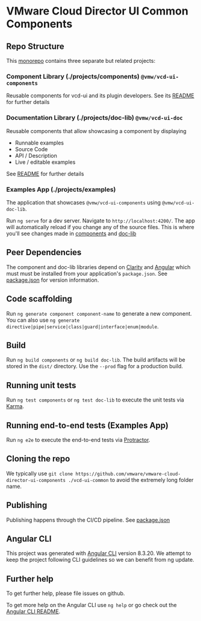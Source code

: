 # VMware Cloud Director UI Common Components

## Repo Structure

This [monorepo](https://angular.io/guide/file-structure#multiple-projects) contains three separate but related projects:

### Component Library (./projects/components) `@vmw/vcd-ui-components`

Reusable components for vcd-ui and its plugin developers. See its [README](projects/components/README.md)
for further details

### Documentation Library (./projects/doc-lib) `@vmw/vcd-ui-doc`

Reusable components that allow showcasing a component by displaying

-   Runnable examples
-   Source Code
-   API / Description
-   Live / editable examples

See [README](projects/components/README.md)
for further details

### Examples App (./projects/examples)

The application that showcases `@vmw/vcd-ui-components` using `@vmw/vcd-ui-doc-lib`.

Run `ng serve` for a dev server. Navigate to `http://localhost:4200/`. The app will automatically reload if
you change any of the source files. This is where you'll see changes made in [components](./projects/components) and
[doc-lib](./projects/doc-lib)

## Peer Dependencies

The component and doc-lib libraries depend on [Clarity](https://clarity.design/) and [Angular](https://angular.io/)
which must must be installed from your application's `package.json`. See [package.json](package.json) for version
information.

## Code scaffolding

Run `ng generate component component-name` to generate a new component. You can also use
`ng generate directive|pipe|service|class|guard|interface|enum|module`.

## Build

Run `ng build components` or `ng build doc-lib`. The build artifacts will be stored in the `dist/` directory. Use the
`--prod` flag for a production build.

## Running unit tests

Run `ng test components` or `ng test doc-lib` to execute the unit tests via [Karma](https://karma-runner.github.io).

## Running end-to-end tests (Examples App)

Run `ng e2e` to execute the end-to-end tests via [Protractor](http://www.protractortest.org/).

## Cloning the repo

We typically use `git clone https://github.com/vmware/vmware-cloud-director-ui-components ./vcd-ui-common` to avoid
the extremely long folder name.

## Publishing

Publishing happens through the CI/CD pipeline. See [package.json](.travis.yml)

## Angular CLI

This project was generated with [Angular CLI](https://github.com/angular/angular-cli) version 8.3.20. We attempt to
keep the project following CLI guidelines so we can benefit from ng update.

## Further help

To get further help, please file issues on github.

To get more help on the Angular CLI use `ng help` or go check out the
[Angular CLI README](https://github.com/angular/angular-cli/blob/master/README.md).
